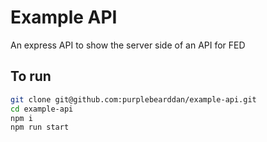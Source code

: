 # Example API

An express API to show the server side of an API for FED


## To run

```sh
git clone git@github.com:purplebearddan/example-api.git
cd example-api
npm i
npm run start
```